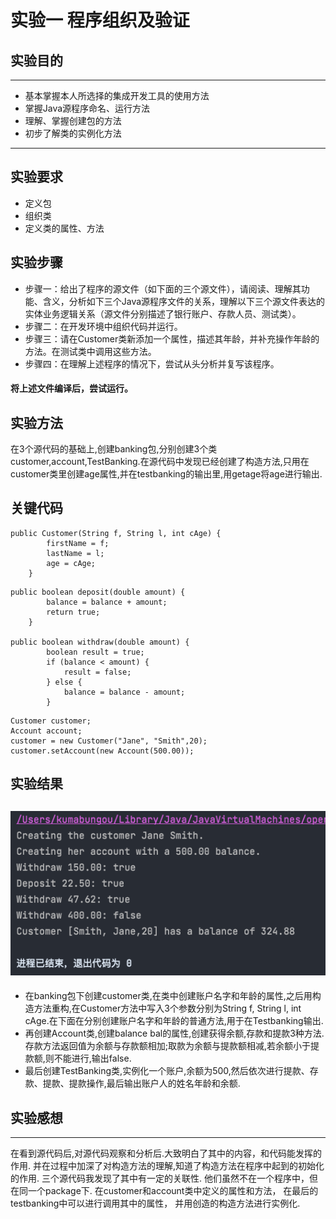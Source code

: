 # 实验一 程序组织及验证
 
## 实验目的
---
* 基本掌握本人所选择的集成开发工具的使用方法
* 掌握Java源程序命名、运行方法
* 理解、掌握创建包的方法
* 初步了解类的实例化方法
---
## 实验要求
* 定义包
* 组织类
* 定义类的属性、方法
## 实验步骤
* 步骤一：给出了程序的源文件（如下面的三个源文件），请阅读、理解其功能、含义，分析如下三个Java源程序文件的关系，理解以下三个源文件表达的实体业务逻辑关系（源文件分别描述了银行账户、存款人员、测试类）。
* 步骤二：在开发环境中组织代码并运行。
* 步骤三：请在Customer类新添加一个属性，描述其年龄，并补充操作年龄的方法。在测试类中调用这些方法。
* 步骤四：在理解上述程序的情况下，尝试从头分析并复写该程序。

#### 将上述文件编译后，尝试运行。
## 实验方法
在3个源代码的基础上,创建banking包,分别创建3个类customer,account,TestBanking.在源代码中发现已经创建了构造方法,只用在customer类里创建age属性,并在testbanking的输出里,用getage将age进行输出.

## 关键代码
```
public Customer(String f, String l, int cAge) {
        firstName = f;
        lastName = l;
        age = cAge;
    }
```
```
public boolean deposit(double amount) {
        balance = balance + amount;
        return true;
    }

public boolean withdraw(double amount) {
        boolean result = true;
        if (balance < amount) {
            result = false;
        } else {
            balance = balance - amount;
        }
```
```
Customer customer;
Account account;
customer = new Customer("Jane", "Smith",20);
customer.setAccount(new Account(500.00));
```

## 实验结果
![Image text](https://raw.githubusercontent.com/TakiSakura/Experiment1/master/截屏2021-10-24%20下午10.04.08.png)
---
* 在banking包下创建customer类,在类中创建账户名字和年龄的属性,之后用构造方法重构,在Customer方法中写入3个参数分别为String f, String l, int cAge.在下面在分别创建账户名字和年龄的普通方法,用于在Testbanking输出.
* 再创建Account类,创建balance bal的属性,创建获得余额,存款和提款3种方法.存款方法返回值为余额与存款额相加;取款为余额与提款额相减,若余额小于提款额,则不能进行,输出false.
* 最后创建TestBanking类,实例化一个账户,余额为500,然后依次进行提款、存款、提款、提款操作,最后输出账户人的姓名年龄和余额.
## 实验感想
---
在看到源代码后,对源代码观察和分析后.大致明白了其中的内容，和代码能发挥的作用.
并在过程中加深了对构造方法的理解,知道了构造方法在程序中起到的初始化的作用.
三个源代码我发现了其中有一定的关联性.
他们虽然不在一个程序中，但在同一个package下.
在customer和account类中定义的属性和方法，
在最后的testbanking中可以进行调用其中的属性，
并用创造的构造方法进行实例化.


